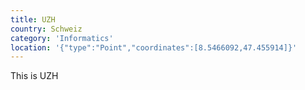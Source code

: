 ```yaml
---
title: UZH
country: Schweiz
category: 'Informatics'
location: '{"type":"Point","coordinates":[8.5466092,47.455914]}'
---
```

This is UZH